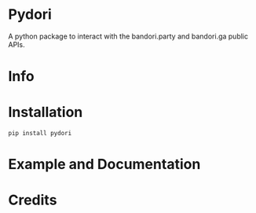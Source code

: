 # Pydori
A python package to interact with the bandori.party and bandori.ga public APIs.

# Info

# Installation
``` pip install pydori ```
# Example and Documentation

# Credits